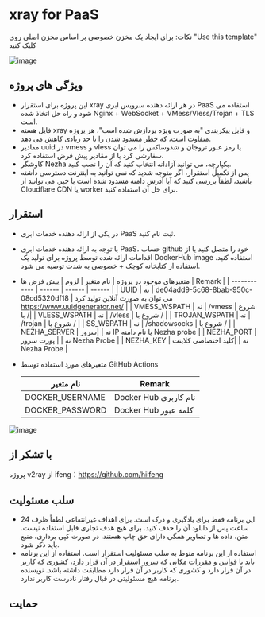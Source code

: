 # xray for PaaS

نکات: برای ایجاد یک مخزن خصوصی بر اساس مخزن اصلی روی "Use this template" کلیک کنید

![image](https://user-images.githubusercontent.com/122191366/212063458-2def0e1a-805a-4451-ae62-324b67abee47.png)

## ویژگی های پروژه
* این پروژه برای استقرار xray در هر ارائه دهنده سرویس ابری PaaS استفاده می شود و راه حل اتخاذ شده Nginx + WebSocket + VMess/Vless/Trojan + TLS است.
* فایل هسته xray و فایل پیکربندی "به صورت ویژه پردازش شده است"، هر پروژه متفاوت است، که خطر مسدود شدن را تا حد زیادی کاهش می دهد.
* مقادیر uuid در vmess و vless یا رمز عبور تروجان و شدوساکس را می توان سفارشی کرد یا از مقادیر پیش فرض استفاده کرد.
* کاوشگر Nezha یکپارچه، می توانید آزادانه انتخاب کنید که آن را نصب کنید.
* پس از تکمیل استقرار، اگر متوجه شدید که نمی توانید به اینترنت دسترسی داشته باشید، لطفاً بررسی کنید که آیا آدرس دامنه مسدود شده است یا خیر. می توانید از Cloudflare CDN یا worker برای حل آن استفاده کنید.

## استقرار

* در یکی از ارائه دهنده خدمات ابری PaaS ثبت نام کنید.
* با توجه به ارائه دهنده خدمات ابری PaaS، حساب github خود را متصل کنید یا از اقدامات ارائه شده توسط پروژه برای تولید یک DockerHub image استفاده کنید. استفاده از کتابخانه کوچک + خصوصی به شدت توصیه می شود.
* متغیرهای موجود در پروژه
  | نام متغیر | لزوم | پیش فرض ها | Remark |
  | ------------ | ------ | ------ | ------ |
  | UUID         | نه | de04add9-5c68-8bab-950c-08cd5320df18 | می توان به صورت آنلاین تولید کرد https://www.uuidgenerator.net/ |
  | VMESS_WSPATH | نه | /vmess | شروع با /|
  | VLESS_WSPATH | نه | /vless | شروع با / |
  | TROJAN_WSPATH | نه | /trojan | شروع با / |
  | SS_WSPATH | نه | /shadowsocks | شروع با / |
  | NEZHA_SERVER | نه |        |سرور IP یا نام دامنه Nezha probe  |
  | NEZHA_PORT   | نه |        | پورت سرور Nezha Probe  |
  | NEZHA_KEY    | نه |        |کلید اختصاصی کلاینت Nezha Probe |

* متغیرهای مورد استفاده توسط GitHub Actions

  | نام متغیر | Remark |
  | ------------- | -------------- |
  |DOCKER_USERNAME|Docker Hub نام کاربری|
  |DOCKER_PASSWORD|Docker Hub کلمه عبور|

![image](https://user-images.githubusercontent.com/116990986/211692321-34df154a-320a-448f-9abe-2efab9c53550.png)

## با تشکر از

پروژه v2ray از ifeng：https://github.com/hiifeng

## سلب مسئولیت

* این برنامه فقط برای یادگیری و درک است. برای اهداف غیرانتفاعی لطفاً ظرف 24 ساعت پس از دانلود آن را حذف کنید. برای هیچ هدف تجاری قابل استفاده نیست. متن، داده ها و تصاویر همگی دارای حق چاپ هستند. در صورت کپی برداری، منبع باید ذکر شود. 
* استفاده از این برنامه منوط به سلب مسئولیت استقرار است. استفاده از این برنامه باید با قوانین و مقررات مکانی که سرور استقرار در آن قرار دارد، کشوری که کاربر در آن قرار دارد و کشوری که کاربر در آن قرار دارد مطابقت داشته باشد. نویسنده برنامه هیچ مسئولیتی در قبال رفتار نادرست کاربر ندارد. 

## حمایت

